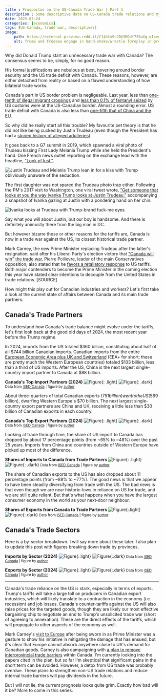 ```yaml
---
title : Prospectus on the US-Canada Trade War | Part 1
description : Some descriptive data on US-Canada trade relations and my pet theory on why Trump has a hard-on for Canada.
date: 2025-03-24
categories: [economics]
tags: [US-Canada, trade war, descriptives]
image:
    path: https://external-preview.redd.it/C14bfx9nJDX3MQdf735wXg-qIsvc4gAjxjesPTgDq8E.jpg?width=1080&crop=smart&auto=webp&s=49af13c4bf2f90bb356db05ae3fbac80cf47831e
    alt: Trump and Trudeau engage in hand-shake/wrestle foreplay in prelude to the trade war.
---
```


<!-- https://chirpy.cotes.page/posts/text-and-typography/ -->
<!-- https://github.com/cotes2020/jekyll-theme-chirpy/blob/master/_posts/2019-08-08-text-and-typography.md?plain=1#L102 -->

Why did Donald Trump start an unnecessary trade war with Canada? The consensus seems to be, simply, for no good reason.

His formal justifications are nebulous at best, hovering around border security and the US trade deficit with Canada. These reasons, however, are either detached from reality or based on a flawed understanding of how bilateral trade works.

Canada's part in US border problem is negligeable. Last year, less than [one-tenth of illegal migrant crossings](https://thehub.ca/2024/11/30/although-canadas-u-s-border-has-one-unlawful-crossing-for-every-10-at-the-mexico-u-s-border-our-unlawful-crossings-have-nearly-doubled-in-the-last-two-years/) and [less than 0.1% of fentanyl seized](https://www.canada.ca/en/privy-council/services/canada-fentanyl-czar/key-data.html) by US customs were at the US-Canadian border. Almost a rounding error. US trade deficit with Canada is also less than [one-fifth that of China and the EU](https://en.wikipedia.org/wiki/List_of_the_largest_trading_partners_of_the_United_States).

So why did he really start all this trouble? My favourite pet theory is that he did not like being cucked by Justin Trudeau (even though the President has had a [storied history of alleged adulteries](https://www.businessinsider.com/trump-melania-stormy-daniels-affairs-marriages-timeline-2018-3)).

It goes back to a G7 summit in 2019, which spawned a viral photo of Trudeau kissing First Lady Melania Trump while she held the President's hand. One French news outlet reporting on the exchange lead with the headline, ["Look of lust."](https://www.france24.com/en/20190827-papers-indonesia-names-new-capital-borneo-israel-lebanon-melania-trudeau-g7-photo).

![Justin Trudeau and Melania Trump lean in for a kiss with Trump obliviously unaware of the seduction.](https://github.com/user-attachments/assets/5d8a43b6-657d-483d-97ab-13966278c6e4)


The first daughter was not spared the Trudeau photo trap either. Following the PM's 2017 visit to Washington, one viral tweet wrote, ["Get someone that looks at you the way Ivanka Trump looks at Justin Trudeau,"](https://x.com/Phil_Lewis_/status/831280292379910144?t=EAPxWbPN6pyIdn-oeZOecQ&s=19) accompanying a snapshot of Ivanka gazing at Justin with a pondering hand on her chin.

![Ivanka looks at Trudeau with Trump-brand fuck-me eyes.](https://github.com/user-attachments/assets/4b67b532-9ce9-4f73-9ca3-a5631cd5c578)

Say what you will about Justin, but our boy is handsome. And there is definitely animosity there from the big man in DC.

But however bizarre these or other reasons for the tariffs are, Canada is now in a trade war against the US, its closest historical trade partner.

Mark Carney, the new Prime Minister replacing Trudeau after the latter's resignation, said after his Liberal Party's election victory that ["Canada will win" the trade war.](https://www.bbc.com/news/articles/c36wkg47z1po.amp) Pierre Poilievre, leader of the main Conservatives opposition, also stated that he [favors a retaliatory response](https://youtube.com/shorts/4ZP7V5cxKPs?si=hMU9ef43AnjcC4nY) to US tariffs. Both major contenders to become the Prime Minister in the coming election this year have stated clear intentions to decouple from the United States in trade relations. [SOURCE]

How might this play out for Canadian industries and workers? Let's first take a look at the current state of affairs between Canada and its main trade partners.

## Canada's Trade Partners

To understand how Canada's trade balance might evolve under the tariffs, let's first look back at the good old days of 2024, the most recent year before the Trump regime.

In 2024, imports from the US totaled $360 billion, constituting about half of all $744 billion Canadian imports. Canadian imports from the entire [European Economic Area plus UK and Switzerland](https://www.gov.uk/eu-eea) (EEA+ for short; these are pretty much the Western European countries) totaled $103 billion, less than a third of US imports. After the US, China is the next largest single-country import partner to Canada at $88 billion.

__Canada's Top Import Partners (2024)__
![Figure](https://github.com/JackQCXie/CAtrade/blob/master/figures/03-import_partners.png?raw=true){: .light}
![Figure](https://github.com/JackQCXie/CAtrade/blob/master/figures/03-import_partners-dark.png?raw=true){: .dark}
<small>Data from <a href="https://ised-isde.canada.ca/site/trade-data-online/en">ISED Canada</a> | figure by <a href="https://github.com/jackQCXie/CAtrade">author</a></small>

About three-quarters of total Canadian exports ($751 billion) went to the US ($569 billion), dwarfing Western Europe's $70 billion. The next largest single-country export partners are China and UK, receiving a little less than $30 billion of Canadian exports in each country.

__Canada's Top Export Partners (2024)__
![Figure](https://github.com/JackQCXie/CAtrade/blob/master/figures/03-export_partners.png?raw=true){: .light}
![Figure](https://github.com/JackQCXie/CAtrade/blob/master/figures/03-export_partners-dark.png?raw=true){: .dark}
<small>Data from <a href="https://ised-isde.canada.ca/site/trade-data-online/en">ISED Canada</a> | figure by <a href="https://github.com/jackQCXie/CAtrade">author</a></small>


Looking at trade through time, the share of US import to Canada has dropped by about 17 percentage points (from ~65% to ~48%) over the past 25 years. Imports from China and countries outside of Western Europe have picked up most of the difference.


__Shares of Imports to Canada from Trade Partners__
![Figure](https://github.com/JackQCXie/CAtrade/blob/master/figures/03-importshare.png?raw=true){: .light}
![Figure](https://github.com/JackQCXie/CAtrade/blob/master/figures/03-importshare-dark.png?raw=true){: .dark}
<small>Data from <a href="https://ised-isde.canada.ca/site/trade-data-online/en">ISED Canada</a> | figure by <a href="https://github.com/jackQCXie/CAtrade">author</a></small>


The share of Canadian exports to the US has also dropped about 11 percentage points (from ~88% to ~77%). The good news is that we appear to have been steadily diversifying from trade with the US. The bad news is that even though we are near historic-lows in reliance on US for trade, and we are still quite reliant. But that's what happens when you have the largest consumer economy in the world as your next-door neighbour.

__Shares of Exports from Canada to Trade Partners__
![Figure](https://github.com/JackQCXie/CAtrade/blob/master/figures/03-exportshare.png?raw=true){:.light}
![Figure](https://github.com/JackQCXie/CAtrade/blob/master/figures/03-exportshare-dark.png?raw=true){:.dark}
<small>Data from <a href="https://ised-isde.canada.ca/site/trade-data-online/en">ISED Canada</a> | figure by <a href="https://github.com/jackQCXie/CAtrade">author</a></small>


## Canada's Trade Sectors

Here is a by-sector breakdown. I will say more about these later. I also plan to update this post with figures breaking down trade by provinces.

__Imports by Sector (2024)__
![Figure](https://github.com/JackQCXie/CAtrade/blob/master/figures/03-sector-imports.png?raw=true){:.light}
![Figure](https://github.com/JackQCXie/CAtrade/blob/master/figures/03-sector-imports-dark.png?raw=true){:.dark}
<small>Data from <a href="https://ised-isde.canada.ca/site/trade-data-online/en">ISED Canada</a> | figure by <a href="https://github.com/jackQCXie/CAtrade">author</a></small>


__Exports by Sector (2024)__
![Figure](https://github.com/JackQCXie/CAtrade/blob/master/figures/03-sector-exports.png?raw=true){:.light}
![Figure](https://github.com/JackQCXie/CAtrade/blob/master/figures/03-sector-exports-dark.png?raw=true){:.dark}
<small>Data from <a href="https://ised-isde.canada.ca/site/trade-data-online/en">ISED Canada</a> | figure by <a href="https://github.com/jackQCXie/CAtrade">author</a></small>

---

Canada's trade reliance on the US is stark, especially in terms of exports. Trump's tariffs will take a large toll on producers in Canadian export industries, which will likely translate to a contraction in the economy (i.e. recession) and job losses. Canada's counter-tariffs against the US will also raise prices for the targeted goods, though they are likely our most effective bargaining chip to negotiate an end to Trump's unsolicited trade war (short of agreeing to annexation). These are the direct effects of the tariffs, which will propogate to other aspects of the economy as well.

Mark Carney's [visit to Europe](https://www.nytimes.com/2025/03/17/world/canada/canada-trump-carney-europe.html) after being sworn in as Prime Minister was a gesture to show his initiative in mitigating the damage that has ensued, but it's clear that Europe cannot absorb anywhere close to US's demand for Canadian goods. Carney is also campaigning with [a plan to remove interprovincial trade barriers](https://markcarney.ca/one-canadian-economy) within Canada. I'm currently looking into the papers cited in the plan, but so far I'm skeptical that significant pains in the short term can be avoided. However, a detox from US trade was probably overdue. These plans to strengthen non-US trade relations and reduce internal trade barriers will pay dividends in the future.

But I will not lie, the current prognosis looks quite grim. Exactly how bad will it be? More to come in this series.
